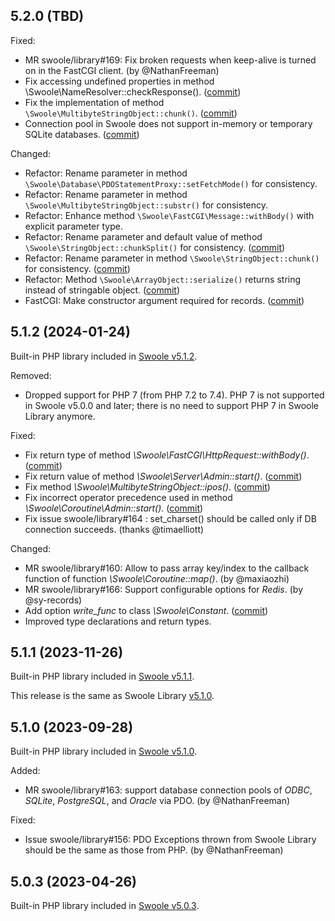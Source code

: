 ## 5.2.0 (TBD)

Fixed:

* MR swoole/library#169: Fix broken requests when keep-alive is turned on in the FastCGI client. (by @NathanFreeman)
* Fix accessing undefined properties in method \Swoole\NameResolver::checkResponse(). ([commit](https://github.com/swoole/library/commit/7a6396e45f4d4517a049584a746285d6501cf71d))
* Fix the implementation of method `\Swoole\MultibyteStringObject::chunk()`. ([commit](https://github.com/swoole/library/commit/031eba5f6db2ffac66ce1cca6d1d63a213203724))
* Connection pool in Swoole does not support in-memory or temporary SQLite databases. ([commit](https://github.com/swoole/library/commit/eaf6a43f2fdd403e7d4968fd6f4bd0d1b05e48c3))

Changed:

* Refactor: Rename parameter in method `\Swoole\Database\PDOStatementProxy::setFetchMode()` for consistency.
* Refactor: Rename parameter in method `\Swoole\MultibyteStringObject::substr()` for consistency.
* Refactor: Enhance method `\Swoole\FastCGI\Message::withBody()` with explicit parameter type.
* Refactor: Rename parameter and default value of method `\Swoole\StringObject::chunkSplit()` for consistency. ([commit](https://github.com/swoole/library/commit/031eba5f6db2ffac66ce1cca6d1d63a213203724))
* Refactor: Rename parameter in method `\Swoole\StringObject::chunk()` for consistency. ([commit](https://github.com/swoole/library/commit/031eba5f6db2ffac66ce1cca6d1d63a213203724))
* Refactor: Method `\Swoole\ArrayObject::serialize()` returns string instead of stringable object. ([commit](https://github.com/swoole/library/commit/7a08418b2470284418b49268a5469931315a3fdc))
* FastCGI: Make constructor argument required for records. ([commit](https://github.com/swoole/library/commit/497bb74eaad51f661c91bc936f976b8660ce716c))

## 5.1.2 (2024-01-24)

Built-in PHP library included in [Swoole v5.1.2](https://github.com/swoole/swoole-src/releases/tag/v5.1.2).

Removed:

* Dropped support for PHP 7 (from PHP 7.2 to 7.4). PHP 7 is not supported in Swoole v5.0.0 and later; there is no need to support PHP 7 in Swoole Library anymore.

Fixed:

* Fix return type of method _\Swoole\FastCGI\HttpRequest::withBody()_. ([commit](https://github.com/swoole/library/commit/d204c4407357436a73157c454c471916b563ec63))
* Fix return value of method _\Swoole\Server\Admin::start()_. ([commit](https://github.com/swoole/library/commit/f211ae16cb3075b5977c52d7fd8f4896a8c51dc7))
* Fix method _\Swoole\MultibyteStringObject::ipos()_. ([commit](https://github.com/swoole/library/commit/3a543c1dc5f116f3fbd96c69b83413193f050086))
* Fix incorrect operator precedence used in method _\Swoole\Coroutine\Admin::start()_. ([commit](https://github.com/swoole/library/commit/49ed9a7b7ad1678a602310c50149f0e46ec0927a))
* Fix issue swoole/library#164 : set_charset() should be called only if DB connection succeeds. (thanks @timaelliott)

Changed:

* MR swoole/library#160: Allow to pass array key/index to the callback function of function _\Swoole\Coroutine::map()_. (by @maxiaozhi)
* MR swoole/library#166: Support configurable options for _Redis_. (by @sy-records)
* Add option _write_func_ to class _\Swoole\Constant_. ([commit](https://github.com/swoole/library/commit/9504fec3ee5e8583aba99cf524a73b6f1b316d14))
* Improved type declarations and return types.

## 5.1.1 (2023-11-26)

Built-in PHP library included in [Swoole v5.1.1](https://github.com/swoole/swoole-src/releases/tag/v5.1.1).

This release is the same as Swoole Library [v5.1.0](https://github.com/swoole/library/releases/tag/v5.1.0).

## 5.1.0 (2023-09-28)

Built-in PHP library included in [Swoole v5.1.0](https://github.com/swoole/swoole-src/releases/tag/v5.1.0).

Added:

* MR swoole/library#163: support database connection pools of _ODBC_, _SQLite_, _PostgreSQL_, and _Oracle_ via PDO. (by @NathanFreeman)

Fixed:

* Issue swoole/library#156: PDO Exceptions thrown from Swoole Library should be the same as those from PHP. (by @NathanFreeman)

## 5.0.3 (2023-04-26)

Built-in PHP library included in [Swoole v5.0.3](https://github.com/swoole/swoole-src/releases/tag/v5.0.3).
